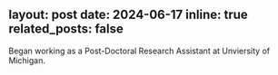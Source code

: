 layout: post
date: 2024-06-17
inline: true
related_posts: false
---

Began working as a Post-Doctoral Research Assistant at Unviersity of Michigan. 
